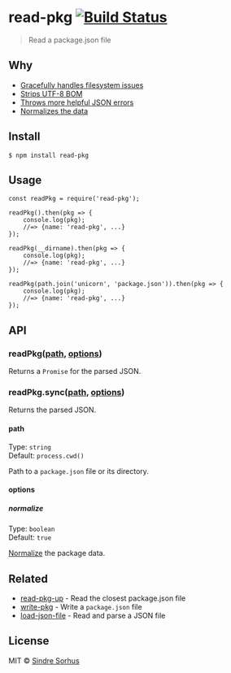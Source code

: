 read-pkg [![Build Status](https://travis-ci.org/sindresorhus/read-pkg.svg?branch=master)](https://travis-ci.org/sindresorhus/read-pkg)
======================================================================================================================================

> Read a package.json file

Why
---

-   [Gracefully handles filesystem issues](https://github.com/isaacs/node-graceful-fs)
-   [Strips UTF-8 BOM](https://github.com/sindresorhus/strip-bom)
-   [Throws more helpful JSON errors](https://github.com/sindresorhus/parse-json)
-   [Normalizes the data](https://github.com/npm/normalize-package-data#what-normalization-currently-entails)

Install
-------

    $ npm install read-pkg

Usage
-----

    const readPkg = require('read-pkg');

    readPkg().then(pkg => {
        console.log(pkg);
        //=> {name: 'read-pkg', ...}
    });

    readPkg(__dirname).then(pkg => {
        console.log(pkg);
        //=> {name: 'read-pkg', ...}
    });

    readPkg(path.join('unicorn', 'package.json')).then(pkg => {
        console.log(pkg);
        //=> {name: 'read-pkg', ...}
    });

API
---

### readPkg([path](#path), [options](#options))

Returns a `Promise` for the parsed JSON.

### readPkg.sync([path](#path), [options](#options))

Returns the parsed JSON.

#### path

Type: `string`  
Default: `process.cwd()`

Path to a `package.json` file or its directory.

#### options

##### normalize

Type: `boolean`  
Default: `true`

[Normalize](https://github.com/npm/normalize-package-data#what-normalization-currently-entails) the package data.

Related
-------

-   [read-pkg-up](https://github.com/sindresorhus/read-pkg-up) - Read the closest package.json file
-   [write-pkg](https://github.com/sindresorhus/write-pkg) - Write a `package.json` file
-   [load-json-file](https://github.com/sindresorhus/load-json-file) - Read and parse a JSON file

License
-------

MIT © [Sindre Sorhus](https://sindresorhus.com)
